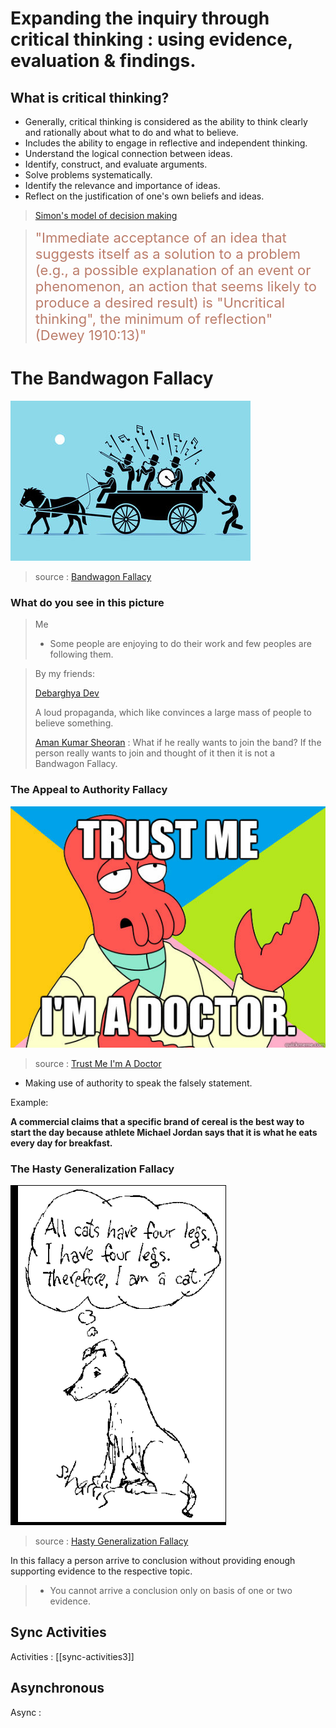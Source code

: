 # Expanding the inquiry through critical thinking : using evidence, evaluation & findings.

## What is critical thinking?
- Generally, critical thinking is considered as the ability to think clearly and rationally about what to do and what to believe.
- Includes the ability to engage in reflective and independent thinking.
- Understand the logical connection between ideas.
- Identify, construct, and evaluate arguments.
- Solve problems systematically.
- Identify the relevance and importance of ideas.
- Reflect on the justification of one's own beliefs and ideas.

> <a href="http://www.forestdss.org/wiki/index.php?title=Simon%27s_decision_making_model" target="_blank">Simon's model of decision making</a>

> <span style="color:#bc7d6b; font-size:22px">"Immediate acceptance of an idea that suggests itself as a solution to a problem (e.g., a possible explanation of an event or phenomenon, an action that seems likely to produce a desired result) is "Uncritical thinking", the minimum of reflection" (Dewey 1910:13)"</span>

# The Bandwagon Fallacy

![Bandwagon Fallacy](../../../../../assets/images/bandwagonfallacy.jpg)

> source : <a href="https://assets.ltkcontent.com/images/15334/30724.jumping-on-bandwagon_0066f46bde.jpg" target="_blank">Bandwagon Fallacy</a>

### What do you see in this picture

> Me 
> - Some people are enjoying to do their work and few peoples are following them.

> By my friends:
> 
> <a href="https://sites.google.com/view/debarghya-d/home" target="_blank"><u>Debarghya Dev</u></a>
> 
> A loud propaganda, which like convinces a large mass of people to believe something.
> 
> <a href="https://sites.google.com/view/aman007/home" target="_blank">Aman Kumar Sheoran</a> : What if he really wants to join the band?
> If the person really wants to join and thought of it then it is not a Bandwagon Fallacy.


### The Appeal to Authority Fallacy
![Trust Me I'm A Doctor](../../../../../assets/images/trustMeDoctor.jpg)

> source : <a href="http://www.quickmeme.com/img/a6/a6284ddbf04f9a378c36ec483909b1e06e05287a0d092f2ae2540c4dab33b21e.jpg" target="_blank">Trust Me I'm A Doctor</a>

- Making use of authority to speak the falsely statement.

Example:

**A commercial claims that a specific brand of cereal is the best way to start the day because athlete Michael Jordan says that it is what he eats every day for breakfast.**

### The Hasty Generalization Fallacy
![Hasty Fallacy](../../../../../assets/images/hastyFallacy.png)

> source : <a href="https://1.bp.blogspot.com/-TyN-YxkXtWA/T9YXoGpYVWI/AAAAAAAAAAo/KPK1uDPOL8g/s1600/00.PNG" target="_blank">Hasty Generalization Fallacy</a>

In this fallacy a person arrive to conclusion without providing enough supporting evidence to the respective topic.

> - You cannot arrive a conclusion only on basis of one or two evidence.

## Sync Activities
Activities : [[sync-activities3]]

## Asynchronous
Async :